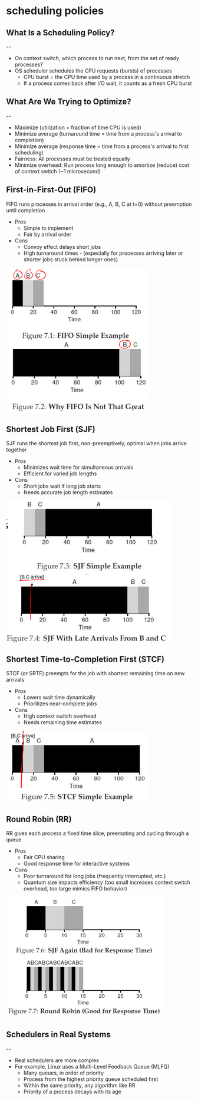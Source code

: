 # scheduling policies

## What Is a Scheduling Policy?

--

- On context switch, which process to run next, from the set of ready processes?
- OS scheduler schedules the CPU requests (bursts) of processes
  - CPU burst = the CPU time used by a process in a continuous stretch
  - If a process comes back after I/O wait, it counts as a fresh CPU burst

## What Are We Trying to Optimize?

--

- Maximize (utilization = fraction of time CPU is used)
- Minimize average (turnaround time = time from a process's arrival to completion) 
- Minimize average (response time = time from a process's arrival to first scheduling)
- Fairness: All processes must be treated equally
- Minimize overhead: Run process long enough to amortize (reduce) cost of context switch (~1 microsecond)

## First-in-First-Out (FIFO)

FIFO runs processes in arrival order (e.g., A, B, C at t=0) without preemption until completion

- Pros
  - Simple to implement
  - Fair by arrival order
- Cons
  - Convoy effect delays short jobs
  - High turnaround times - (especially for processes arriving later or shorter jobs stuck behind longer ones)

![img](./img/13.png)

## Shortest Job First (SJF)

SJF runs the shortest job first, non-preemptively, optimal when jobs arrive together

- Pros
  - Minimizes wait time for simultaneous arrivals
  - Efficient for varied job lengths
- Cons
  - Short jobs wait if long job starts
  - Needs accurate job length estimates

![img](./img/14.png)

## Shortest Time-to-Completion First (STCF)

STCF (or SRTF) preempts for the job with shortest remaining time on new arrivals

- Pros
  - Lowers wait time dynamically
  - Prioritizes near-complete jobs
- Cons
  - High context switch overhead
  - Needs remaining time estimates

![img](./img/15.png)

## Round Robin (RR)

RR gives each process a fixed time slice, preempting and cycling through a queue

- Pros
  - Fair CPU sharing
  - Good response time for interactive systems
- Cons
  - Poor turnaround for long jobs (frequently interrupted, etc.)
  - Quantum size impacts efficiency (too small increases context switch overhead, too large mimics FIFO behavior)

![img](./img/16.png)

## Schedulers in Real Systems

--

- Real schedulers are more complex
- For example, Linux uses a Multi-Level Feedback Queue (MLFQ)
  - Many queues, in order of priority
  - Process from the highest priority queue scheduled first
  - Within the same priority, any algorithm like RR
  - Priority of a process decays with its age
